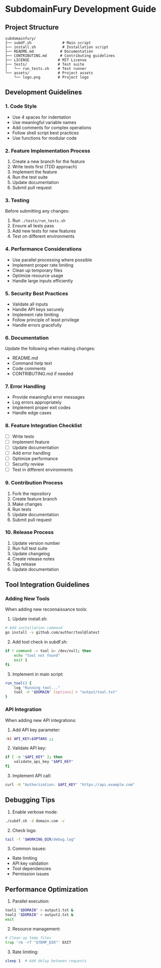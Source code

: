 # SubdomainFury Development Guide

## Project Structure

```
subdomainfury/
├── subdf.sh              # Main script
├── install.sh            # Installation script
├── README.md            # Documentation
├── CONTRIBUTING.md      # Contributing guidelines
├── LICENSE             # MIT License
├── tests/              # Test suite
│   └── run_tests.sh    # Test runner
└── assets/             # Project assets
    └── logo.png        # Project logo
```

## Development Guidelines

### 1. Code Style
- Use 4 spaces for indentation
- Use meaningful variable names
- Add comments for complex operations
- Follow shell script best practices
- Use functions for modular code

### 2. Feature Implementation Process
1. Create a new branch for the feature
2. Write tests first (TDD approach)
3. Implement the feature
4. Run the test suite
5. Update documentation
6. Submit pull request

### 3. Testing
Before submitting any changes:
1. Run `./tests/run_tests.sh`
2. Ensure all tests pass
3. Add new tests for new features
4. Test on different environments

### 4. Performance Considerations
- Use parallel processing where possible
- Implement proper rate limiting
- Clean up temporary files
- Optimize resource usage
- Handle large inputs efficiently

### 5. Security Best Practices
- Validate all inputs
- Handle API keys securely
- Implement rate limiting
- Follow principle of least privilege
- Handle errors gracefully

### 6. Documentation
Update the following when making changes:
- README.md
- Command help text
- Code comments
- CONTRIBUTING.md if needed

### 7. Error Handling
- Provide meaningful error messages
- Log errors appropriately
- Implement proper exit codes
- Handle edge cases

### 8. Feature Integration Checklist
- [ ] Write tests
- [ ] Implement feature
- [ ] Update documentation
- [ ] Add error handling
- [ ] Optimize performance
- [ ] Security review
- [ ] Test in different environments

### 9. Contribution Process
1. Fork the repository
2. Create feature branch
3. Make changes
4. Run tests
5. Update documentation
6. Submit pull request

### 10. Release Process
1. Update version number
2. Run full test suite
3. Update changelog
4. Create release notes
5. Tag release
6. Update documentation

## Tool Integration Guidelines

### Adding New Tools

When adding new reconnaissance tools:

1. Update install.sh:
```bash
# Add installation command
go install -v github.com/author/tool@latest
```

2. Add tool check in subdf.sh:
```bash
if ! command -v tool &> /dev/null; then
    echo "tool not found"
    exit 1
fi
```

3. Implement in main script:
```bash
run_tool() {
    log "Running tool..."
    tool -d "$DOMAIN" [options] > "output/tool.txt"
}
```

### API Integration

When adding new API integrations:

1. Add API key parameter:
```bash
-k) API_KEY=$OPTARG ;;
```

2. Validate API key:
```bash
if [ -n "$API_KEY" ]; then
    validate_api_key "$API_KEY"
fi
```

3. Implement API call:
```bash
curl -H "Authorization: $API_KEY" "https://api.example.com"
```

## Debugging Tips

1. Enable verbose mode:
```bash
./subdf.sh -d domain.com -v
```

2. Check logs:
```bash
tail -f "$WORKING_DIR/debug.log"
```

3. Common issues:
- Rate limiting
- API key validation
- Tool dependencies
- Permission issues

## Performance Optimization

1. Parallel execution:
```bash
tool1 "$DOMAIN" > output1.txt &
tool2 "$DOMAIN" > output2.txt &
wait
```

2. Resource management:
```bash
# Clean up temp files
trap 'rm -rf "$TEMP_DIR"' EXIT
```

3. Rate limiting:
```bash
sleep 1  # Add delay between requests
```
